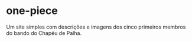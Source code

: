 # one-piece
Um site simples com descrições e imagens dos cinco primeiros membros do bando do Chapéu de Palha.
